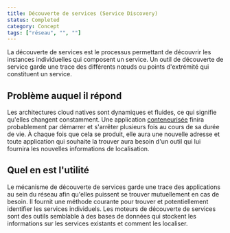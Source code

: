 ```yaml
---
title: Découverte de services (Service Discovery)
status: Completed
category: Concept
tags: ["réseau", "", ""]
---
```


La découverte de services est le processus permettant de découvrir les instances individuelles qui composent un service.
Un outil de découverte de service garde une trace des différents nœuds ou points d'extrémité qui constituent un service.

## Problème auquel il répond

Les architectures cloud natives sont dynamiques et fluides, ce qui signifie qu'elles changent constamment.
Une application [conteneurisée](/fr/containerization/) finira probablement par démarrer et s'arrêter plusieurs fois au cours de sa durée de vie.
À chaque fois que cela se produit, elle aura une nouvelle adresse et
toute application qui souhaite la trouver aura besoin d'un outil qui lui fournira les nouvelles informations de localisation.

## Quel en est l'utilité

Le mécanisme de découverte de services garde une trace des applications au sein du réseau afin qu'elles puissent se trouver mutuellement en cas de besoin.
Il fournit une méthode courante pour trouver et potentiellement identifier les services individuels.
Les moteurs de découverte de services sont des outils semblable à des bases de données qui stockent les informations sur les services existants et comment les localiser.